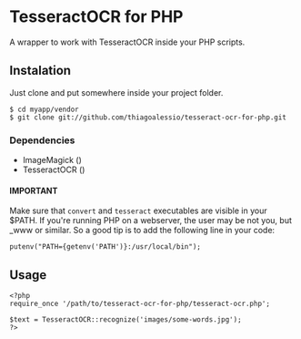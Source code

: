 # TesseractOCR for PHP

  A wrapper to work with TesseractOCR inside your PHP scripts.

## Instalation

  Just clone and put somewhere inside your project folder.

    $ cd myapp/vendor
    $ git clone git://github.com/thiagoalessio/tesseract-ocr-for-php.git

### Dependencies

  - ImageMagick ()
  - TesseractOCR ()

  #### IMPORTANT

  Make sure that `convert` and `tesseract` executables are visible in your $PATH.
  If you're running PHP on a webserver, the user may be not you, but \_www or 
  similar.
  So a good tip is to add the following line in your code:

    putenv("PATH={getenv('PATH')}:/usr/local/bin");

## Usage

    <?php
    require_once '/path/to/tesseract-ocr-for-php/tesseract-ocr.php';
    
    $text = TesseractOCR::recognize('images/some-words.jpg');
    ?>

